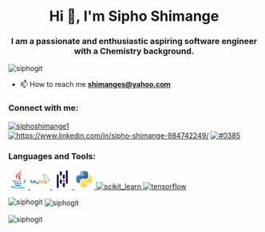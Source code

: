<h1 align="center">Hi 👋, I'm Sipho Shimange</h1>
<h3 align="center">I am a passionate and enthusiastic aspiring software engineer with a Chemistry background.</h3>

<p align="left"> <img src="https://komarev.com/ghpvc/?username=siphogit&label=Profile%20views&color=0e75b6&style=flat" alt="siphogit" /> </p>

- 📫 How to reach me **shimanges@yahoo.com**

<h3 align="left">Connect with me:</h3>
<p align="left">
<a href="https://twitter.com/siphoshimange1" target="blank"><img align="center" src="https://raw.githubusercontent.com/rahuldkjain/github-profile-readme-generator/master/src/images/icons/Social/twitter.svg" alt="siphoshimange1" height="30" width="40" /></a>
<a href="https://linkedin.com/in/https://www.linkedin.com/in/sipho-shimange-984742249/" target="blank"><img align="center" src="https://raw.githubusercontent.com/rahuldkjain/github-profile-readme-generator/master/src/images/icons/Social/linked-in-alt.svg" alt="https://www.linkedin.com/in/sipho-shimange-984742249/" height="30" width="40" /></a>
<a href="https://discord.gg/#0385" target="blank"><img align="center" src="https://raw.githubusercontent.com/rahuldkjain/github-profile-readme-generator/master/src/images/icons/Social/discord.svg" alt="#0385" height="30" width="40" /></a>
</p>

<h3 align="left">Languages and Tools:</h3>
<p align="left"> <a href="https://www.java.com" target="_blank" rel="noreferrer"> <img src="https://raw.githubusercontent.com/devicons/devicon/master/icons/java/java-original.svg" alt="java" width="40" height="40"/> </a> <a href="https://www.mysql.com/" target="_blank" rel="noreferrer"> <img src="https://raw.githubusercontent.com/devicons/devicon/master/icons/mysql/mysql-original-wordmark.svg" alt="mysql" width="40" height="40"/> </a> <a href="https://pandas.pydata.org/" target="_blank" rel="noreferrer"> <img src="https://raw.githubusercontent.com/devicons/devicon/2ae2a900d2f041da66e950e4d48052658d850630/icons/pandas/pandas-original.svg" alt="pandas" width="40" height="40"/> </a> <a href="https://www.python.org" target="_blank" rel="noreferrer"> <img src="https://raw.githubusercontent.com/devicons/devicon/master/icons/python/python-original.svg" alt="python" width="40" height="40"/> </a> <a href="https://scikit-learn.org/" target="_blank" rel="noreferrer"> <img src="https://upload.wikimedia.org/wikipedia/commons/0/05/Scikit_learn_logo_small.svg" alt="scikit_learn" width="40" height="40"/> </a> <a href="https://www.tensorflow.org" target="_blank" rel="noreferrer"> <img src="https://www.vectorlogo.zone/logos/tensorflow/tensorflow-icon.svg" alt="tensorflow" width="40" height="40"/> </a> </p>

<p><img align="left" src="https://github-readme-stats.vercel.app/api/top-langs?username=siphogit&show_icons=true&locale=en&layout=compact" alt="siphogit" /></p>

<p>&nbsp;<img align="center" src="https://github-readme-stats.vercel.app/api?username=siphogit&show_icons=true&locale=en" alt="siphogit" /></p>

<p><img align="center" src="https://github-readme-streak-stats.herokuapp.com/?user=siphogit&" alt="siphogit" /></p>
